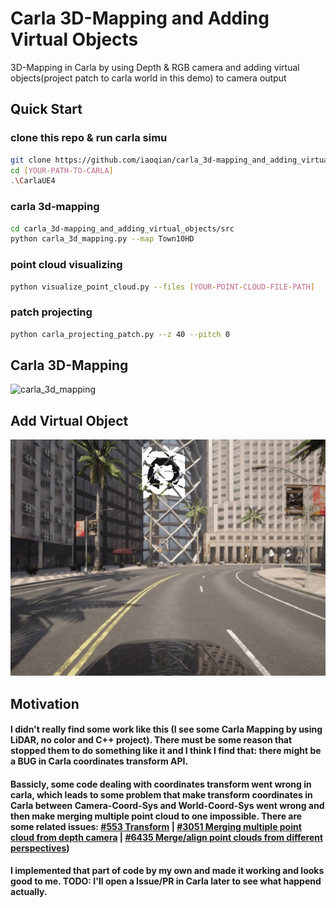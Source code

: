 # Carla 3D-Mapping and Adding Virtual Objects
3D-Mapping in Carla by using Depth & RGB camera and adding virtual objects(project patch to carla world in this demo) to camera output
## Quick Start
### clone this repo & run carla simu
```bash
git clone https://github.com/iaoqian/carla_3d-mapping_and_adding_virtual_objects.git
cd [YOUR-PATH-TO-CARLA]
.\CarlaUE4
```
### carla 3d-mapping
```bash
cd carla_3d-mapping_and_adding_virtual_objects/src
python carla_3d_mapping.py --map Town10HD
```
### point cloud visualizing
```bash
python visualize_point_cloud.py --files [YOUR-POINT-CLOUD-FILE-PATH]
```
### patch projecting
```bash
python carla_projecting_patch.py --z 40 --pitch 0
```

## Carla 3D-Mapping
![carla_3d_mapping](https://github.com/iaoqian/carla_3d-mapping_and_adding_virtual_objects/blob/main/IMG/carla_pc.png)
## Add Virtual Object
![project_patch](https://github.com/iaoqian/carla_3d-mapping_and_adding_virtual_objects/blob/main/IMG/project_patch.png)
## Motivation
#### I didn't really find some work like this (I see some Carla Mapping by using LiDAR, no color and C++ project). There must be some reason that stopped them to do something like it and I think I find that: there might be a BUG in Carla coordinates transform API.
#### Bassicly, some code dealing with coordinates transform went wrong in carla, which leads to some problem that make transform coordinates in Carla between Camera-Coord-Sys and World-Coord-Sys went wrong and then make merging multiple point cloud to one impossible. There are some related issues: [#553 Transform](https://github.com/carla-simulator/carla/issues/553) | [#3051 Merging multiple point cloud from depth camera](https://github.com/carla-simulator/carla/issues/3051) | [#6435 Merge/align point clouds from different perspectives](https://github.com/carla-simulator/carla/issues/6435))
#### I implemented that part of code by my own and made it working and looks good to me. TODO: I'll open a Issue/PR in Carla later to see what happend actually.
